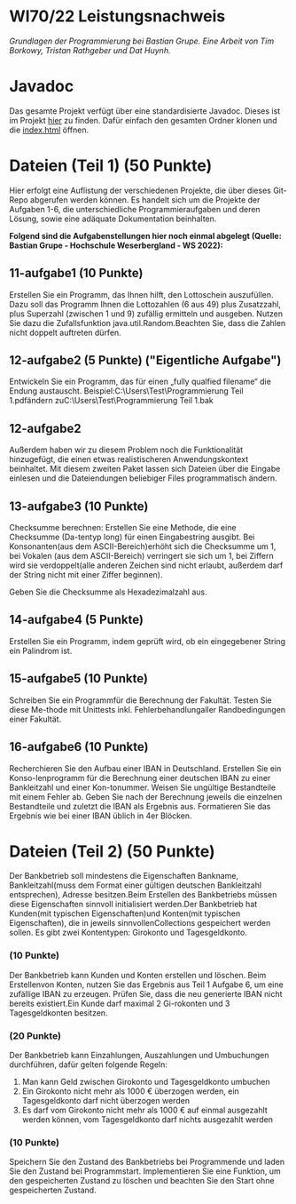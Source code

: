 # WI70/22 Leistungsnachweis

*Grundlagen der Programmierung bei Bastian Grupe.
Eine Arbeit von Tim Borkowy, Tristan Rathgeber und Dat Huynh.*

# Javadoc

Das gesamte Projekt verfügt über eine standardisierte Javadoc. Dieses ist im Projekt [hier](https://github.com/TIMBLOCKER/hsw-gdp-s1-leistungsnachweis/tree/main/javadoc) zu finden. Dafür einfach den gesamten Ordner klonen und die [index.html](https://github.com/TIMBLOCKER/hsw-gdp-s1-leistungsnachweis/blob/main/javadoc/index.html) öffnen.

# Dateien (Teil 1) (50 Punkte)

Hier erfolgt eine Auflistung der verschiedenen Projekte, die über dieses Git-Repo abgerufen werden können. Es handelt sich um die Projekte der Aufgaben 1-6, die unterschiedliche Programmieraufgaben und deren Lösung, sowie eine adäquate Dokumentation beinhalten.

**Folgend sind die Aufgabenstellungen hier noch einmal abgelegt (Quelle: Bastian Grupe - Hochschule Weserbergland - WS 2022):**

## 11-aufgabe1 (10 Punkte)

Erstellen Sie ein Programm, das Ihnen hilft, den Lottoschein auszufüllen. Dazu soll das Programm Ihnen die Lottozahlen (6 aus 49) plus Zusatzzahl, plus Superzahl (zwischen 1 und 9) zufällig ermitteln und ausgeben. Nutzen Sie dazu die Zufallsfunktion java.util.Random.Beachten Sie, dass die Zahlen nicht doppelt auftreten dürfen.

## 12-aufgabe2 (5 Punkte) ("Eigentliche Aufgabe")

Entwickeln Sie ein Programm, das für einen „fully qualfied filename“ die Endung austauscht. Beispiel:C:\Users\Test\Programmierung Teil 1.pdfändern zuC:\Users\Test\Programmierung Teil 1.bak

## 12-aufgabe2

Außerdem haben wir zu diesem Problem noch die Funktionalität hinzugefügt, die einen etwas realistischeren Anwendungskontext beinhaltet. Mit diesem zweiten Paket lassen sich Dateien über die Eingabe einlesen und die Dateiendungen beliebiger Files programmatisch ändern.

## 13-aufgabe3 (10 Punkte)

Checksumme berechnen: Erstellen Sie eine Methode, die eine Checksumme (Da-tentyp long) für einen Eingabestring ausgibt. Bei Konsonanten(aus dem ASCII-Bereich)erhöht sich die Checksumme um 1, bei Vokalen (aus dem ASCII-Bereich) verringert sie sich um 1, bei Ziffern wird sie verdoppelt(alle anderen Zeichen sind nicht erlaubt, außerdem darf der String nicht mit einer Ziffer beginnen).

Geben Sie die Checksumme als Hexadezimalzahl aus.

## 14-aufgabe4 (5 Punkte)

Erstellen Sie ein Programm, indem geprüft wird, ob ein eingegebener String ein Palindrom ist.

## 15-aufgabe5 (10 Punkte)

Schreiben Sie ein Programmfür die Berechnung der Fakultät. Testen Sie diese Me-thode mit Unittests inkl. Fehlerbehandlungaller Randbedingungen einer Fakultät.

## 16-aufgabe6 (10 Punkte)

Recherchieren Sie den Aufbau einer IBAN in Deutschland. Erstellen Sie ein Konso-lenprogramm für die Berechnung einer deutschen IBAN zu einer Bankleitzahl und einer Kon-tonummer. Weisen Sie ungültige Bestandteile mit einem Fehler ab. Geben Sie nach der Berechnung jeweils die einzelnen Bestandteile und zuletzt die IBAN als Ergebnis aus. Formatieren Sie das Ergebnis wie bei einer IBAN üblich in 4er Blöcken.

# Dateien (Teil 2) (50 Punkte)

Der Bankbetrieb soll mindestens die Eigenschaften Bankname, Bankleitzahl(muss dem Format einer gültigen deutschen Bankleitzahl entsprechen), Adresse besitzen.Beim Erstellen des Bankbetriebs müssen diese Eigenschaften sinnvoll initialisiert werden.Der Bankbetrieb hat Kunden(mit typischen Eigenschaften)und Konten(mit typischen Eigenschaften), die in jeweils sinnvollenCollections gespeichert werden sollen. Es gibt zwei Kontentypen: Girokonto und Tagesgeldkonto.

### (10 Punkte) 
Der Bankbetrieb kann Kunden und Konten erstellen und löschen. Beim Erstellenvon Konten, nutzen Sie das Ergebnis aus Teil 1 Aufgabe 6, um eine zufällige IBAN zu erzeugen. Prüfen Sie, dass die neu generierte IBAN nicht bereits existiert.Ein Kunde darf maximal 2 Gi-rokonten und 3 Tagesgeldkonten besitzen.

### (20 Punkte) 
Der Bankbetrieb kann Einzahlungen, Auszahlungen und Umbuchungen durchführen, dafür gelten folgende Regeln:

1. Man kann Geld zwischen Girokonto und Tagesgeldkonto umbuchen
2. Ein Girokonto nicht mehr als 1000 € überzogen werden, ein Tagesgeldkonto darf nicht überzogen werden
3. Es darf vom Girokonto nicht mehr als 1000 € auf einmal ausgezahlt werden können, vom Tagesgeldkonto darf nichts ausgezahlt werden

### (10 Punkte) 
Speichern Sie den Zustand des Bankbetriebs bei Programmende und laden Sie den Zustand bei Programmstart. Implementieren Sie eine Funktion, um den gespeicherten Zustand zu löschen und beachten Sie den Start ohne gespeicherten Zustand.
